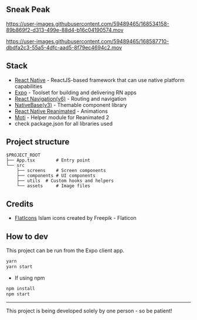 ## Sneak Peak

https://user-images.githubusercontent.com/59489465/168534158-89b869f2-d313-499e-88d4-b16c04190574.mov

https://user-images.githubusercontent.com/59489465/168587710-dbdfa2c3-55a5-4dfc-aad5-8f79ec4694c2.mov




## Stack

- [React Native](https://reactnative.dev/) - ReactJS-based framework that can use native platform capabilities
- [Expo](https://expo.dev/) - Toolset for building and delivering RN apps
- [React Navigation(v6)](https://reactnavigation.org/) - Routing and navigation
- [NativeBase(v3)](https://nativebase.io/) - Themable component library
- [React Native Reanimated](https://docs.swmansion.com/react-native-reanimated/) - Animations
- [Moti](https://moti.fyi/) - Helper module for Reanimated 2
- check package.json for all libraries used

## Project structure

```
$PROJECT_ROOT
├── App.tsx        # Entry point
└── src
    ├── screens    # Screen components
    ├── components # UI components
    ├── utils  # Custom hooks and helpers
    └── assets     # Image files
```

## Credits

- [FlatIcons](https://www.flaticon.com/) Islam icons created by Freepik - Flaticon

## How to dev

This project can be run from the Expo client app.

```sh
yarn
yarn start
```
- If using npm

```sh
npm install
npm start
```
---

This project is being developed solely by one person - so be patient!
